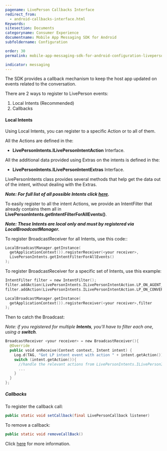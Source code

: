 ```yaml
---
pagename: LivePerson Callbacks Interface
redirect_from:
  - android-callbacks-interface.html
Keywords:
sitesection: Documents
categoryname: Consumer Experience
documentname: Mobile App Messaging SDK for Android
subfoldername: Configuration

order: 30
permalink: mobile-app-messaging-sdk-for-android-configuration-liveperson-callbacks-interface.html

indicator: messaging
---
```


The SDK provides a callback mechanism to keep the host app updated on events related to the conversation.

There are 2 ways to register to LivePerson events:

1. Local Intents (Recommended)
2. Callbacks

#### Local Intents

Using Local Intents, you can register to a specific Action or to all of them.

All the Actions are defined in the:

* **LivePersonIntents.ILivePersonIntentAction** Interface.

All the additional data provided using Extras on the intents is defined in the:

* **LivePersonIntents.ILivePersonIntentExtras** Interface.

LivePersonIntents class provides several methods that help get the data out of the intent, without dealing with the Extras.

_**Note:  For full list of all possible Intents click [here](android-callbacks-index.html#livepersonintents).**_

To easily register to all the intent Actions, we provide an IntentFilter that already contains them all in **LivePersonIntents.getIntentFilterForAllEvents()**.

_**Note: These Intents are local only and must by registered via LocalBroadcastManager.**_

To register BroadcastReceiver for all Intents, use this code::

```swift
LocalBroadcastManager.getInstance(
  getApplicationContext()).registerReceiver(<your receiver>,
  LivePersonIntents.getIntentFilterForAllEvents()
);
```

To register BroadcastReceiver for a specific set of Intents, use this example:

```swift
IntentFilter filter = new IntentFilter();
filter.addAction(LivePersonIntents.ILivePersonIntentAction.LP_ON_AGENT_DETAILS_CHANGED_INTENT_ACTION);
filter.addAction(LivePersonIntents.ILivePersonIntentAction.LP_ON_CONVERSATION_RESOLVED_INTENT_ACTION);

LocalBroadcastManager.getInstance(
  getApplicationContext()).registerReceiver(<your receiver>,filter
);
```

Then to catch the Broadcast:

_Note: if you registered for multiple **Intents**, you'll have to filter each one, using a **switch**._

```swift
BroadcastReceiver <your receiver> = new BroadcastReceiver(){
  @Override
  public void onReceive(Context context, Intent intent) {
    Log.d(TAG, "Got LP intent event with action " + intent.getAction());
    switch (intent.getAction()){
      //handle the relevant actions from LivePersonIntents.ILivePersonIntentAction
      ...
    }
  }
};
```

##### Callbacks

To register the callback call:

```java
public static void setCallback(final LivePersonCallback listener)
```

To remove a callback:

```java
public static void removeCallBack()
```

Click [here](android-callbacks-index.html) for more information.
